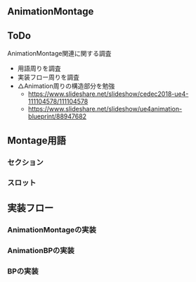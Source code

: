 ## AnimationMontage

## ToDo
AnimationMontage関連に関する調査
* 用語周りを調査
* 実装フロー周りを調査
* △Animation周りの構造部分を勉強
    * https://www.slideshare.net/slideshow/cedec2018-ue4-111104578/111104578
    * https://www.slideshare.net/slideshow/ue4animation-blueprint/88947682

## Montage用語

### セクション

### スロット

## 実装フロー

### AnimationMontageの実装

### AnimationBPの実装

### BPの実装